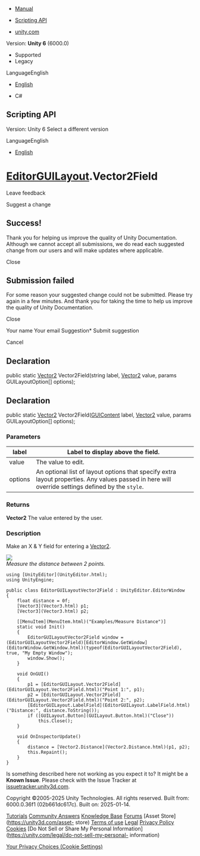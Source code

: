 [ ]()

  * [Manual](../Manual/index.html)
  * [Scripting API](../ScriptReference/index.html)

  * [unity.com](https://unity.com/)

Version: **Unity 6** (6000.0)

  * Supported
  * Legacy

LanguageEnglish

  * [English]()

  * C#

[ ](https://docs.unity3d.com)

## Scripting API

Version: Unity 6 Select a different version

LanguageEnglish

  * [English]()

#  [EditorGUILayout](EditorGUILayout.html).Vector2Field

Leave feedback

Suggest a change

## Success!

Thank you for helping us improve the quality of Unity Documentation. Although
we cannot accept all submissions, we do read each suggested change from our
users and will make updates where applicable.

Close

## Submission failed

For some reason your suggested change could not be submitted. Please <a>try
again</a> in a few minutes. And thank you for taking the time to help us
improve the quality of Unity Documentation.

Close

Your name Your email Suggestion* Submit suggestion

Cancel

[ ]()

## Declaration

public static [Vector2](Vector2.html) Vector2Field(string label,
[Vector2](Vector2.html) value, params GUILayoutOption[] options);

## Declaration

public static [Vector2](Vector2.html)
Vector2Field([GUIContent](GUIContent.html) label, [Vector2](Vector2.html)
value, params GUILayoutOption[] options);

### Parameters

label | Label to display above the field.  
---|---  
value | The value to edit.  
options | An optional list of layout options that specify extra layout properties. Any values passed in here will override settings defined by the `style`.  
  
  
### Returns

**Vector2** The value entered by the user.

### Description

Make an X & Y field for entering a [Vector2](Vector2.html).

![](../StaticFiles/ScriptRefImages/EditorGUILayoutVector2Field.png)  
_Measure the distance between 2 points._

    
    
    using [UnityEditor](UnityEditor.html);
    using UnityEngine;  
      
    public class EditorGUILayoutVector2Field : UnityEditor.EditorWindow
    {
        float distance = 0f;
        [Vector3](Vector3.html) p1;
        [Vector3](Vector3.html) p2;  
      
        [[MenuItem](MenuItem.html)("Examples/Measure Distance")]
        static void Init()
        {
            EditorGUILayoutVector2Field window = (EditorGUILayoutVector2Field)[EditorWindow.GetWindow](EditorWindow.GetWindow.html)(typeof(EditorGUILayoutVector2Field), true, "My Empty Window");
            window.Show();
        }  
      
        void OnGUI()
        {
            p1 = [EditorGUILayout.Vector2Field](EditorGUILayout.Vector2Field.html)("Point 1:", p1);
            p2 = [EditorGUILayout.Vector2Field](EditorGUILayout.Vector2Field.html)("Point 2:", p2);
            [EditorGUILayout.LabelField](EditorGUILayout.LabelField.html)("Distance:", distance.ToString());
            if ([GUILayout.Button](GUILayout.Button.html)("Close"))
                this.Close();
        }  
      
        void OnInspectorUpdate()
        {
            distance = [Vector2.Distance](Vector2.Distance.html)(p1, p2);
            this.Repaint();
        }
    }
    

Is something described here not working as you expect it to? It might be a
**Known Issue**. Please check with the Issue Tracker at
[issuetracker.unity3d.com](https://issuetracker.unity3d.com).

Copyright ©2005-2025 Unity Technologies. All rights reserved. Built from:
6000.0.36f1 (02b661dc617c). Built on: 2025-01-14.

[Tutorials](https://unity3d.com/learn) [Community
Answers](https://answers.unity3d.com) [Knowledge
Base](https://support.unity3d.com/hc/en-us)
[Forums](https://forum.unity3d.com) [Asset Store](https://unity3d.com/asset-
store) [Terms of use](https://docs.unity3d.com/Manual/TermsOfUse.html)
[Legal](https://unity.com/legal) [Privacy
Policy](https://unity.com/legal/privacy-policy)
[Cookies](https://unity.com/legal/cookie-policy) [Do Not Sell or Share My
Personal Information](https://unity.com/legal/do-not-sell-my-personal-
information)

[Your Privacy Choices (Cookie Settings)](javascript:void\(0\);)

